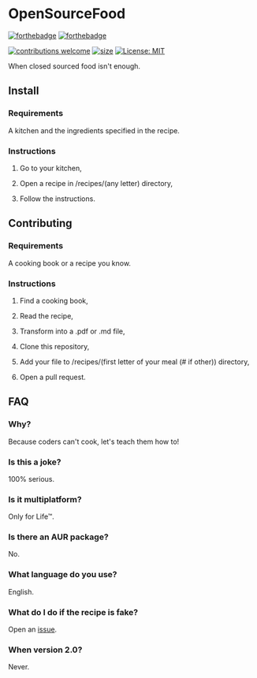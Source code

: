 # OpenSourceFood

[![forthebadge](https://forthebadge.com/images/badges/built-with-grammas-recipe.svg)](https://forthebadge.com)
[![forthebadge](https://forthebadge.com/images/badges/mom-made-pizza-rolls.svg)](https://forthebadge.com)

[![contributions welcome](https://img.shields.io/badge/contributions-welcome-brightgreen.svg?style=flat)](https://github.com/Gcat101/open-source-food/pulls)
[![size](https://img.shields.io/badge/dynamic/json?color=informational&label=Size&query=2.size&suffix=%20Bytes&url=https%3A%2F%2Fapi.github.com%2Frepos%2FGcat101%2Fopen-source-food%2Fcontents)](https://github.com/Gcat101/open-source-food/tree/main/recipes)
[![License: MIT](https://img.shields.io/badge/License-MIT-yellow.svg)](https://opensource.org/licenses/MIT)

When closed sourced food isn't enough.

## Install

### Requirements

A kitchen and the ingredients specified in the recipe.

### Instructions

1. Go to your kitchen,

2. Open a recipe in /recipes/(any letter) directory,

3. Follow the instructions.

## Contributing

### Requirements

A cooking book or a recipe you know.

### Instructions

1. Find a cooking book,

2. Read the recipe,

3. Transform into a .pdf or .md file,

4. Clone this repository,

5. Add your file to /recipes/(first letter of your meal (# if other)) directory,

6. Open a pull request.

## FAQ

### Why?

Because coders can't cook, let's teach them how to!

### Is this a joke?

100% serious.

### Is it multiplatform?

Only for Life™.

### Is there an AUR package?

No.

### What language do you use?

English.

### What do I do if the recipe is fake?

Open an [issue](https://github.com/Gcat101/open-source-food/issues).

### When version 2.0?

Never.
